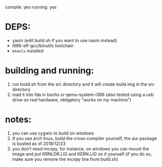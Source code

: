 compile: yes
running: yes

# DEPS:
* yasm (edit build.sh if you want to use nasm instead)
* i686-elf-gcc/binutils toolchain
* `mtools` installed

# building and running:
1. run build.sh from the src directory and it will create build.img in the src directory
2. load it into fda in bochs or qemu-system-i386 (also tested using a usb drive on real hardware, obligatory "works on my machine")

# notes:
1. you can use cygwin to build on windows
2. if you use arch linux, build the cross-compiler yourself, the aur package is busted as of 2018/12/23
3. you don't *need* mcopy, for instance, on windows you can mount the image and put KRNLDR.LIG and KERN.LIG on it yourself (if you do so, make sure you remove the mcopy line from build.sh)
